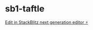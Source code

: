 # sb1-taftle

[Edit in StackBlitz next generation editor ⚡️](https://stackblitz.com/~/github.com/malcomixinnovate/sb1-taftle)